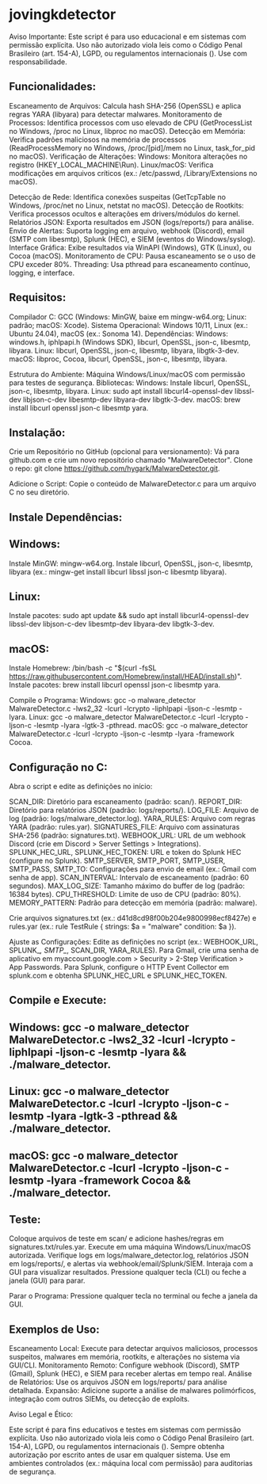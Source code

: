 # jovingkdetector



Aviso Importante: Este script é para uso educacional e em sistemas com permissão explícita. Uso não autorizado viola leis como o Código Penal Brasileiro (art. 154-A), LGPD, ou regulamentos internacionais (). Use com responsabilidade.


## Funcionalidades:

Escaneamento de Arquivos: Calcula hash SHA-256 (OpenSSL) e aplica regras YARA (libyara) para detectar malwares.
Monitoramento de Processos: Identifica processos com uso elevado de CPU (GetProcessList no Windows, /proc no Linux, libproc no macOS).
Detecção em Memória: Verifica padrões maliciosos na memória de processos (ReadProcessMemory no Windows, /proc/[pid]/mem no Linux, task_for_pid no macOS).
Verificação de Alterações:
Windows: Monitora alterações no registro (HKEY_LOCAL_MACHINE\\Run).
Linux/macOS: Verifica modificações em arquivos críticos (ex.: /etc/passwd, /Library/Extensions no macOS).


Detecção de Rede: Identifica conexões suspeitas (GetTcpTable no Windows, /proc/net no Linux, netstat no macOS).
Detecção de Rootkits: Verifica processos ocultos e alterações em drivers/módulos do kernel.
Relatórios JSON: Exporta resultados em JSON (logs/reports/) para análise.
Envio de Alertas: Suporta logging em arquivo, webhook (Discord), email (SMTP com libesmtp), Splunk (HEC), e SIEM (eventos do Windows/syslog).
Interface Gráfica: Exibe resultados via WinAPI (Windows), GTK (Linux), ou Cocoa (macOS).
Monitoramento de CPU: Pausa escaneamento se o uso de CPU exceder 80%.
Threading: Usa pthread para escaneamento contínuo, logging, e interface.

## Requisitos:

Compilador C: GCC (Windows: MinGW, baixe em mingw-w64.org; Linux: padrão; macOS: Xcode).
Sistema Operacional: Windows 10/11, Linux (ex.: Ubuntu 24.04), macOS (ex.: Sonoma 14).
Dependências:
Windows: windows.h, iphlpapi.h (Windows SDK), libcurl, OpenSSL, json-c, libesmtp, libyara.
Linux: libcurl, OpenSSL, json-c, libesmtp, libyara, libgtk-3-dev.
macOS: libproc, Cocoa, libcurl, OpenSSL, json-c, libesmtp, libyara.


Estrutura do Ambiente: Máquina Windows/Linux/macOS com permissão para testes de segurança.
Bibliotecas:
Windows: Instale libcurl, OpenSSL, json-c, libesmtp, libyara.
Linux: sudo apt install libcurl4-openssl-dev libssl-dev libjson-c-dev libesmtp-dev libyara-dev libgtk-3-dev.
macOS: brew install libcurl openssl json-c libesmtp yara.



## Instalação:

Crie um Repositório no GitHub (opcional para versionamento):
Vá para github.com e crie um novo repositório chamado "MalwareDetector".
Clone o repo: git clone https://github.com/hygark/MalwareDetector.git.


Adicione o Script:
Copie o conteúdo de MalwareDetector.c para um arquivo C no seu diretório.


## Instale Dependências:

## Windows:
Instale MinGW: mingw-w64.org.
Instale libcurl, OpenSSL, json-c, libesmtp, libyara (ex.: mingw-get install libcurl libssl json-c libesmtp libyara).


## Linux:
Instale pacotes: sudo apt update && sudo apt install libcurl4-openssl-dev libssl-dev libjson-c-dev libesmtp-dev libyara-dev libgtk-3-dev.


## macOS:
Instale Homebrew: /bin/bash -c "$(curl -fsSL https://raw.githubusercontent.com/Homebrew/install/HEAD/install.sh)".
Instale pacotes: brew install libcurl openssl json-c libesmtp yara.




Compile o Programa:
Windows: gcc -o malware_detector MalwareDetector.c -lws2_32 -lcurl -lcrypto -liphlpapi -ljson-c -lesmtp -lyara.
Linux: gcc -o malware_detector MalwareDetector.c -lcurl -lcrypto -ljson-c -lesmtp -lyara -lgtk-3 -pthread.
macOS: gcc -o malware_detector MalwareDetector.c -lcurl -lcrypto -ljson-c -lesmtp -lyara -framework Cocoa.



## Configuração no C:

Abra o script e edite as definições no início:

SCAN_DIR: Diretório para escaneamento (padrão: scan/).
REPORT_DIR: Diretório para relatórios JSON (padrão: logs/reports/).
LOG_FILE: Arquivo de log (padrão: logs/malware_detector.log).
YARA_RULES: Arquivo com regras YARA (padrão: rules.yar).
SIGNATURES_FILE: Arquivo com assinaturas SHA-256 (padrão: signatures.txt).
WEBHOOK_URL: URL de um webhook Discord (crie em Discord > Server Settings > Integrations).
SPLUNK_HEC_URL, SPLUNK_HEC_TOKEN: URL e token do Splunk HEC (configure no Splunk).
SMTP_SERVER, SMTP_PORT, SMTP_USER, SMTP_PASS, SMTP_TO: Configurações para envio de email (ex.: Gmail com senha de app).
SCAN_INTERVAL: Intervalo de escaneamento (padrão: 60 segundos).
MAX_LOG_SIZE: Tamanho máximo do buffer de log (padrão: 16384 bytes).
CPU_THRESHOLD: Limite de uso de CPU (padrão: 80%).
MEMORY_PATTERN: Padrão para detecção em memória (padrão: malware).


Crie arquivos signatures.txt (ex.: d41d8cd98f00b204e9800998ecf8427e) e rules.yar (ex.: rule TestRule { strings: $a = "malware" condition: $a }).

Ajuste as Configurações:
Edite as definições no script (ex.: WEBHOOK_URL, SPLUNK_*, SMTP_*, SCAN_DIR, YARA_RULES).
Para Gmail, crie uma senha de aplicativo em myaccount.google.com > Security > 2-Step Verification > App Passwords.
Para Splunk, configure o HTTP Event Collector em splunk.com e obtenha SPLUNK_HEC_URL e SPLUNK_HEC_TOKEN.


## Compile e Execute:
## Windows: gcc -o malware_detector MalwareDetector.c -lws2_32 -lcurl -lcrypto -liphlpapi -ljson-c -lesmtp -lyara && ./malware_detector.
## Linux: gcc -o malware_detector MalwareDetector.c -lcurl -lcrypto -ljson-c -lesmtp -lyara -lgtk-3 -pthread && ./malware_detector.
## macOS: gcc -o malware_detector MalwareDetector.c -lcurl -lcrypto -ljson-c -lesmtp -lyara -framework Cocoa && ./malware_detector.


## Teste:
Coloque arquivos de teste em scan/ e adicione hashes/regras em signatures.txt/rules.yar.
Execute em uma máquina Windows/Linux/macOS autorizada.
Verifique logs em logs/malware_detector.log, relatórios JSON em logs/reports/, e alertas via webhook/email/Splunk/SIEM.
Interaja com a GUI para visualizar resultados.
Pressione qualquer tecla (CLI) ou feche a janela (GUI) para parar.

Parar o Programa:
Pressione qualquer tecla no terminal ou feche a janela da GUI.



## Exemplos de Uso:

Escaneamento Local: Execute para detectar arquivos maliciosos, processos suspeitos, malwares em memória, rootkits, e alterações no sistema via GUI/CLI.
Monitoramento Remoto: Configure webhook (Discord), SMTP (Gmail), Splunk (HEC), e SIEM para receber alertas em tempo real.
Análise de Relatórios: Use os arquivos JSON em logs/reports/ para análise detalhada.
Expansão: Adicione suporte a análise de malwares polimórficos, integração com outros SIEMs, ou detecção de exploits.

Aviso Legal e Ético:

Este script é para fins educativos e testes em sistemas com permissão explícita. Uso não autorizado viola leis como o Código Penal Brasileiro (art. 154-A), LGPD, ou regulamentos internacionais ().
Sempre obtenha autorização por escrito antes de usar em qualquer sistema.
Use em ambientes controlados (ex.: máquina local com permissão) para auditorias de segurança.
